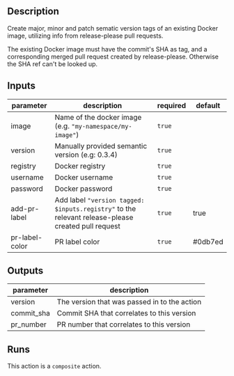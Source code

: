 ## Description

Create major, minor and patch sematic version tags of an existing Docker image,
utilizing info from release-please pull requests.

The existing Docker image must have the commit's SHA as tag, and a corresponding
merged pull request created by release-please. Otherwise the SHA ref can't be looked up.

<!-- action-docs-inputs -->

## Inputs

| parameter      | description                                                                                        | required | default |
| -------------- | -------------------------------------------------------------------------------------------------- | -------- | ------- |
| image          | Name of the docker image (e.g. `"my-namespace/my-image"`)                                          | `true`   |         |
| version        | Manually provided semantic version (e.g: 0.3.4)                                                    | `true`   |         |
| registry       | Docker registry                                                                                    | `true`   |         |
| username       | Docker username                                                                                    | `true`   |         |
| password       | Docker password                                                                                    | `true`   |         |
| add-pr-label   | Add label `"version tagged: $inputs.registry"` to the relevant release-please created pull request | `true`   | true    |
| pr-label-color | PR label color                                                                                     | `true`   | #0db7ed |

<!-- action-docs-inputs -->

<!-- action-docs-outputs -->

## Outputs

| parameter  | description                                  |
| ---------- | -------------------------------------------- |
| version    | The version that was passed in to the action |
| commit_sha | Commit SHA that correlates to this version   |
| pr_number  | PR number that correlates to this version    |

<!-- action-docs-outputs -->

<!-- action-docs-runs -->

## Runs

This action is a `composite` action.

<!-- action-docs-runs -->
